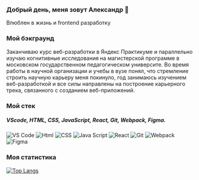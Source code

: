 ### Добрый день, меня зовут Александр 👋
Влюблен в жизнь и frontend разработку 
### Мой бэкграунд
Заканчиваю курс веб-разработки в Яндекс Практикуме и параллельно изучаю когнитивные исследования на магистерской программе в московском государственном педагогическом университе. Во время работы в научной организации и учебы в вузе понял, что стремление строить научную карьеру меня покинуло, год занимаюсь изучением веб-разработкой и все силы направлены на построение карьерного трека, связанного с созданием веб-приложений.  
### Мой стек
##### VScode, HTML, CSS, JavaScript, React, Git, Webpack, Figma.
![VS Code](https://camo.githubusercontent.com/d44a7fdbc1e799fa776768d99ffe4afea8bde0068c26a98107cf95bbb34ce390/68747470733a2f2f696d672e69636f6e73382e636f6d2f636f6c6f722f33362f3030303030302f76697375616c2d73747564696f2d636f64652d323031392e706e67) ![Html](https://camo.githubusercontent.com/cfb88b6c03cc9581911995216c0f71d96598d6b64ac502ff52b421ae77f47730/68747470733a2f2f696d672e69636f6e73382e636f6d2f636f6c6f722f33362f3030303030302f68746d6c2d352d2d76312e706e67) ![CSS](https://camo.githubusercontent.com/faaf44476fe47f6c8dd65eb9fbc22a0429f57458f1e8c524128e501b199dd480/68747470733a2f2f696d672e69636f6e73382e636f6d2f636f6c6f722f33362f3030303030302f637373332e706e67) ![Java Script](https://camo.githubusercontent.com/88be8b7d2624cf52ba6cd71be486ac97d4a13622c8861f1f909044aec4e94ec9/68747470733a2f2f696d672e69636f6e73382e636f6d2f636f6c6f722f33362f3030303030302f6a6176617363726970742d2d76322e706e67) ![React](https://camo.githubusercontent.com/4de837cbf19a296e1485b62addc33fadb5f7328858344bf801706be3bdc28576/68747470733a2f2f696d672e69636f6e73382e636f6d2f6f66666963652f33322f3030303030302f72656163742e706e67) ![Git](https://camo.githubusercontent.com/dcb3ab70339630003c672bcb9d894610db7047febda1614ea179d6bd1521c35b/68747470733a2f2f696d672e69636f6e73382e636f6d2f636f6c6f722f33362f3030303030302f6769742e706e67) ![Webpack](https://camo.githubusercontent.com/d532b8c04479d84d2835721278cb0b96fa7819bfd509a3dfade2ad455fa579d8/68747470733a2f2f696d672e69636f6e73382e636f6d2f636f6c6f722f33362f3030303030302f7765627061636b2e706e67) ![Figma](https://camo.githubusercontent.com/29028e8e1c5c18a0fe80dec89256dc577850dc0ed4bf8af565405d126cf4d68c/68747470733a2f2f696d672e69636f6e73382e636f6d2f636f6c6f722f33322f3030303030302f6669676d612d2d76312e706e67)
### Моя статистика
[![Top Langs](https://github-readme-stats.vercel.app/api/top-langs/?username=malykhs1&show_icons=true&theme=radical)](https://github.com/anuraghazra/github-readme-stats)







